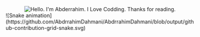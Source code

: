 
<div align="center">
	<img src="https://github.com/AbdrrahimDahmani/AbdrrahimDahmani/blob/main/redmeGif.gif" alt="Hello. I'm Abderrahim. I Love Codding. Thanks for reading.">
</div>
![Snake animation](https://github.com/AbdrrahimDahmani/AbdrrahimDahmani/blob/output/github-contribution-grid-snake.svg)
